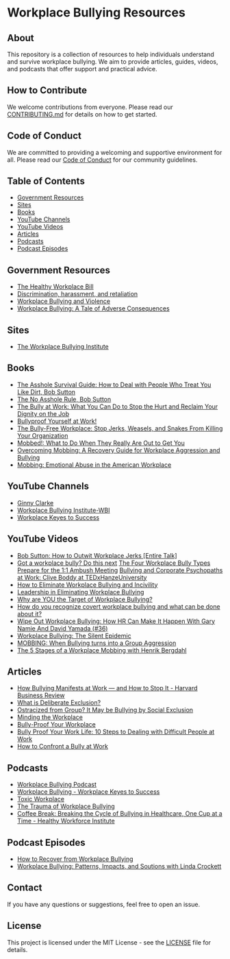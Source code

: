 # Workplace Bullying Resources

## About
This repository is a collection of resources to help individuals understand and survive workplace bullying. We aim to provide articles, guides, videos, and podcasts that offer support and practical advice.

## How to Contribute
We welcome contributions from everyone. Please read our [CONTRIBUTING.md](CONTRIBUTING.md) for details on how to get started.

## Code of Conduct
We are committed to providing a welcoming and supportive environment for all. Please read our [Code of Conduct](CODE_OF_CONDUCT.md) for our community guidelines.

## Table of Contents

- [Government Resources](#government-resources)
- [Sites](#sites)
- [Books](#books)
- [YouTube Channels](#youtube-channels)
- [YouTube Videos](#youtube-videos)
- [Articles](#articles)
- [Podcasts](#podcasts)
- [Podcast Episodes](#podcast-episodes)


## Government Resources

- [The Healthy Workplace Bill](https://healthyworkplacebill.org/)
- [Discrimination, harassment, and retaliation](https://www.usa.gov/job-discrimination-harassment)
- [Workplace Bullying and Violence](https://lni.wa.gov/safety-health/safety-research/ongoing-projects/workplace-bullying)
- [Workplace Bullying: A Tale of Adverse Consequences](https://www.ncbi.nlm.nih.gov/pmc/articles/PMC4382139/)

## Sites

- [The Workplace Bullying Institute](https://workplacebullying.org/)


## Books

- [The Asshole Survival Guide: How to Deal with People Who Treat You Like Dirt, Bob Sutton](https://www.amazon.com/Asshole-Survival-Guide-People-Treat/dp/1328695913)
- [The No Asshole Rule, Bob Sutton](https://www.google.com/search?q=Bob+Sutton+the+no+asshole+rule&sca_esv=f10c793940d61d3a&sxsrf=ADLYWIJYpjyLuMS2Y8euh1kA0sGh9jmJiw%3A1723050729327&ei=6aqzZoLKE6ubwbkPhpfm6Qo&ved=0ahUKEwjC4pqVsOOHAxWrTTABHYaLOa0Q4dUDCBE&uact=5&oq=Bob+Sutton+the+no+asshole+rule&gs_lp=Egxnd3Mtd2l6LXNlcnAiHkJvYiBTdXR0b24gdGhlIG5vIGFzc2hvbGUgcnVsZUjFNVD5AViQNHACeACQAQCYAakBoAHPEaoBBDE2Lje4AQPIAQD4AQGYAgqgAsAHwgIEECMYJ8ICBhAAGBYYHsICCBAAGIAEGKIEwgIFEAAYgATCAgsQABiABBiRAhiKBcICChAuGIAEGBQYhwLCAgUQLhiABMICFBAuGIAEGJcFGNwEGN4EGOAE2AEBmAMAiAYBugYGCAEQARgUkgcDNi40oAfURg&sclient=gws-wiz-serp)
- [The Bully at Work: What You Can Do to Stop the Hurt and Reclaim Your Dignity on the Job](https://www.amazon.com/Bully-Work-What-Reclaim-Dignity/dp/1402224265)
- [Bullyproof Yourself at Work!](https://www.amazon.com/Bullyproof-Yourself-Work-Strategies-Harassment/dp/0966862953)
- [The Bully-Free Workplace: Stop Jerks, Weasels, and Snakes From Killing Your Organization](https://www.amazon.com/Bully-Free-Workplace-Weasels-Killing-Organization/dp/0470942207)
- [Mobbed!: What to Do When They Really Are Out to Get You](https://www.amazon.com/Mobbed-What-When-They-Really-ebook/dp/B01HK41KQG)
- [Overcoming Mobbing: A Recovery Guide for Workplace Aggression and Bullying](https://www.amazon.com/Overcoming-Mobbing-Recovery-Workplace-Aggression-ebook/dp/B00GSRWJ0S)
- [Mobbing: Emotional Abuse in the American Workplace](https://www.amazon.com/Mobbing-Emotional-Abuse-American-Workplace/dp/0967180309)


## YouTube Channels

- [Ginny Clarke](https://www.youtube.com/@5-DLeadership)
- [Workplace Bullying Institute-WBI](https://www.youtube.com/@WBI)
- [Workplace Keyes to Success](https://www.youtube.com/@workplacekeyestosuccess9230)



## YouTube Videos

- [Bob Sutton: How to Outwit Workplace Jerks [Entire Talk]](https://www.youtube.com/watch?v=wFTkQmPw2Gk)
- [Got a workplace bully? Do this next](https://www.youtube.com/watch?v=a5J3ozN8J74)
[The Four Workplace Bully Types](https://www.youtube.com/watch?v=tvPqSn-W7QY)
[Prepare for the 1:1 Ambush Meeting](https://www.youtube.com/watch?v=OLdkCEnJrX8)
[Bullying and Corporate Psychopaths at Work: Clive Boddy at TEDxHanzeUniversity](https://www.youtube.com/watch?v=tlB1pFwGhA4)
- [How to Eliminate Workplace Bullying and Incivility](https://www.youtube.com/watch?v=hDfviFLa1BA)
- [Leadership in Eliminating Workplace Bullying](https://www.youtube.com/watch?v=1jO-To2K1AQ)
- [Why are YOU the Target of Workplace Bullying?](https://www.youtube.com/watch?v=WyS4r_XlB68)
- [How do you recognize covert workplace bullying and what can be done about it?](https://www.youtube.com/watch?v=9p4lacGhSe4&t=68s)
- [Wipe Out Workplace Bullying: How HR Can Make It Happen With Gary Namie And David Yamada (#36)](https://www.youtube.com/watch?v=nCPJMqC-hzM&t=316s)
- [Workplace Bullying: The Silent Epidemic](https://www.youtube.com/watch?v=P6PsgAqES2s)
- [MOBBING: When Bullying turns into a Group Aggression](https://www.youtube.com/watch?v=TOSr8cA-0WY)
- [The 5 Stages of a Workplace Mobbing with Henrik Bergdahl](https://youtu.be/O2p_qQIHGg0?si=MJPH7OavNT-qkUyi)


## Articles

- [How Bullying Manifests at Work — and How to Stop It - Harvard Business Review](https://hbr.org/2022/11/how-bullying-manifests-at-work-and-how-to-stop-it)
- [What is Deliberate Exclusion?](https://www.linkedin.com/pulse/what-deliberate-exclusion-deepa-natarajan)
- [Ostracized from Group? It May be Bullying by Social Exclusion](https://psychcentral.com/blog/bullying-incognito-deliberate-social-exclusion)
- [Minding the Workplace](https://newworkplace.wordpress.com/)
- [Bully-Proof Your Workplace](https://www.linkedin.com/pulse/bully-proof-your-workplace-lori-kandels#:~:text=Just%20say%2C%20%E2%80%9CPlease%20don',not%20beneficial%20to%20the%20organization.)
- [Bully Proof Your Work Life: 10 Steps to Dealing with Difficult People at Work](https://www.goodtherapy.org/blog/internal-family-systems-therapy-bully-work/)
- [How to Confront a Bully at Work](https://hbr.org/2022/04/how-to-confront-a-bully-at-work)


## Podcasts

- [Workplace Bullying Podcast ](https://open.spotify.com/show/7qVYigqDnroPFUAaIh39mx)
- [Workplace Bullying - Workplace Keyes to Success](https://open.spotify.com/show/1thZOrhyvq8vndim0dhuXZ)
- [Toxic Workplace](https://open.spotify.com/show/4ATUWMjJM6aunz2XaPsKao)
- [The Trauma of Workplace Bullying](https://open.spotify.com/show/7vP1hPrlpOhcxVLQiuJHEp)
- [Coffee Break: Breaking the Cycle of Bullying in Healthcare, One Cup at a Time - Healthy Workforce Institute](https://open.spotify.com/show/7zRxn9IPcgzFRISpdAVaa7)


## Podcast Episodes

- [How to Recover from Workplace Bullying](https://open.spotify.com/episode/6Q0M0QNnaiQwJfBAMm1gEM)
- [Workplace Bullying: Patterns, Impacts, and Soutions with Linda Crockett](https://open.spotify.com/episode/6531x0CgJuTSpI0jzK0Wbo?si=AScwm58BRhKjRN-pvgMYWw)


## Contact
If you have any questions or suggestions, feel free to open an issue.

## License
This project is licensed under the MIT License - see the [LICENSE](LICENSE) file for details.
